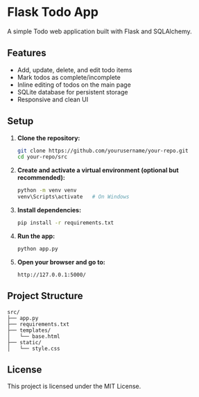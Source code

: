 # Flask Todo App

A simple Todo web application built with Flask and SQLAlchemy.

## Features

- Add, update, delete, and edit todo items
- Mark todos as complete/incomplete
- Inline editing of todos on the main page
- SQLite database for persistent storage
- Responsive and clean UI

## Setup

1. **Clone the repository:**
   ```sh
   git clone https://github.com/yourusername/your-repo.git
   cd your-repo/src
   ```

2. **Create and activate a virtual environment (optional but recommended):**
   ```sh
   python -m venv venv
   venv\Scripts\activate   # On Windows
   ```

3. **Install dependencies:**
   ```sh
   pip install -r requirements.txt
   ```

4. **Run the app:**
   ```sh
   python app.py
   ```

5. **Open your browser and go to:**
   ```
   http://127.0.0.1:5000/
   ```

## Project Structure

```
src/
├── app.py
├── requirements.txt
├── templates/
│   └── base.html
├── static/
│   └── style.css
```

## License

This project is licensed under the MIT License.